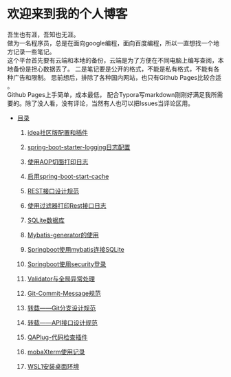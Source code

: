 # 欢迎来到我的个人博客

吾生也有涯，吾知也无涯。  
做为一名程序员，总是在面向google编程，面向百度编程，所以一直想找一个地方记录一些笔记。  
这个平台首先要有云端和本地的备份，云端是为了方便在不同电脑上编写查阅，本地备份是担心数据丢了。 
二是笔记要是公开的格式，不能是私有格式，不能有各种广告和限制。  思前想后，排除了各种国内网站，也只有Github Pages比较合适 。  
Github Pages上手简单，成本最低， 配合Typora写markdown刚刚好满足我所需要的。除了没人看，没有评论，当然有人也可以把Issues当评论区用。  




* [目录](https://zph-programmer.github.io)
  
    1. [idea社区版配置和插件](./docs/springboot/01-idea社区版配置和插件.md)
    
    2. [spring-boot-starter-logging日志配置](./docs/springboot/02-spring-boot-starter-logging日志配置.md)
    
    3. [使用AOP切面打印日志](./docs/springboot/03-使用AOP切面打印日志.md)
    
    4. [启用spring-boot-start-cache](./docs/springboot/04-启用spring-boot-start-cache.md)
    
    5. [REST接口设计规范](./docs/springboot/05-REST接口规范.md)
    
    6. [使用过滤器打印Rest接口日志](./docs/springboot/06-使用过滤器打印Rest接口日志.md)
    
    7. [SQLite数据库](./docs/springboot/07-SQLite数据库.md)
    
    8. [Mybatis-generator的使用](./docs/springboot/08-Mybatis-generator的使用.md)
    
    9. [Springboot使用mybatis连接SQLite](./docs/springboot/09-Springboot使用mybatis连接SQLite.md)
    
    10. [Springboot使用security登录](./docs/springboot/10-Springboot使用security登录.md)
    
    11. [Validator与全局异常处理](./docs/springboot/11-Validator与全局异常处理.md)
    
    12. [Git-Commit-Message规范](./docs/springboot/12-Git-Commit-Message规范.md)
    
    13. [转载——Git分支设计规范](./docs/springboot/13-Git分支设计规范.md)
    
    14. [转载——API接口设计规范](./docs/springboot/14-API接口设计规范.md)
    
    15. [QAPlug-代码检查插件](./docs/springboot/15-QAPlug-代码检查插件.md)
    
    16. [mobaXterm使用记录](docs/linux/01-mobaXterm使用记录.md)
    
    17. [WSL1安装桌面环境](docs/linux/02-WSL安装桌面环境.md)
    
        
    


